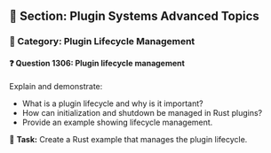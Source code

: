 ## 📘 Section: Plugin Systems Advanced Topics  
### 🔹 Category: Plugin Lifecycle Management  
#### ❓ Question 1306: Plugin lifecycle management

Explain and demonstrate:

- What is a plugin lifecycle and why is it important?
- How can initialization and shutdown be managed in Rust plugins?
- Provide an example showing lifecycle management.

🔧 **Task:** Create a Rust example that manages the plugin lifecycle.

